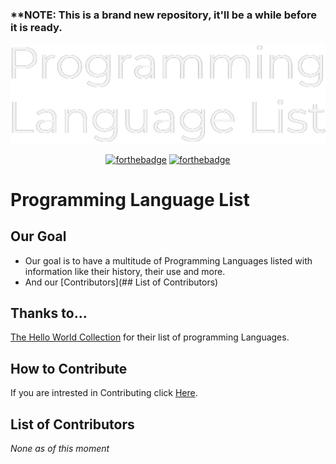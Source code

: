 ### ****NOTE:** This is a brand new repository, it'll be a while before it is ready.

<div align="center">
<img src="Resources/PLL-banner.png" alt="Programming Language List Banner">
  
  [![forthebadge](https://forthebadge.com/images/badges/made-with-markdown.svg)](https://forthebadge.com)
  [![forthebadge](https://forthebadge.com/images/badges/built-with-love.svg)](https://forthebadge.com)
    </div>
  
# Programming Language List


## Our Goal
- Our goal is to have a multitude of Programming Languages listed with information like their history, their use and more.
- And our [Contributors](## List of Contributors)

## Thanks to...
[The Hello World Collection](http://helloworldcollection.de/) for their list of programming Languages.

## How to Contribute
If you are intrested in Contributing click [Here](https://github.com/Maniacxxx/programming-language-list/blob/main/Contribute.md).

## List of Contributors
*None as of this moment*
